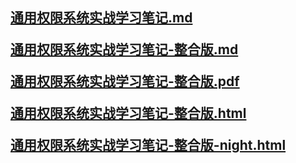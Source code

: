 

<h2>

[通用权限系统实战学习笔记.md](通用权限系统实战学习笔记.md)

[通用权限系统实战学习笔记-整合版.md](通用权限系统实战学习笔记-整合版.md)

[通用权限系统实战学习笔记-整合版.pdf](通用权限系统实战学习笔记-整合版.pdf)

[通用权限系统实战学习笔记-整合版.html](通用权限系统实战学习笔记-整合版.html)

[通用权限系统实战学习笔记-整合版-night.html](通用权限系统实战学习笔记-整合版-night.html)

</h2>